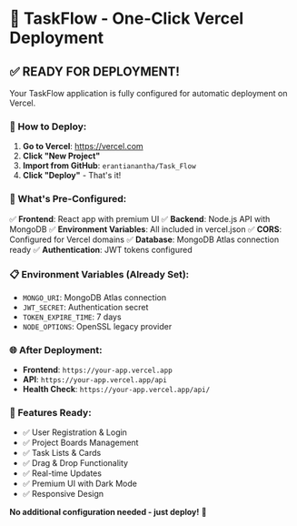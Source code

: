 # 🚀 TaskFlow - One-Click Vercel Deployment

## ✅ READY FOR DEPLOYMENT!

Your TaskFlow application is fully configured for automatic deployment on Vercel.

### 🎯 How to Deploy:

1. **Go to Vercel**: https://vercel.com
2. **Click "New Project"**
3. **Import from GitHub**: `erantianantha/Task_Flow`
4. **Click "Deploy"** - That's it!

### 🔧 What's Pre-Configured:

✅ **Frontend**: React app with premium UI
✅ **Backend**: Node.js API with MongoDB
✅ **Environment Variables**: All included in vercel.json
✅ **CORS**: Configured for Vercel domains
✅ **Database**: MongoDB Atlas connection ready
✅ **Authentication**: JWT tokens configured

### 📋 Environment Variables (Already Set):

- `MONGO_URI`: MongoDB Atlas connection
- `JWT_SECRET`: Authentication secret
- `TOKEN_EXPIRE_TIME`: 7 days
- `NODE_OPTIONS`: OpenSSL legacy provider

### 🌐 After Deployment:

- **Frontend**: `https://your-app.vercel.app`
- **API**: `https://your-app.vercel.app/api`
- **Health Check**: `https://your-app.vercel.app/api/`

### 🎉 Features Ready:

- ✅ User Registration & Login
- ✅ Project Boards Management
- ✅ Task Lists & Cards
- ✅ Drag & Drop Functionality
- ✅ Real-time Updates
- ✅ Premium UI with Dark Mode
- ✅ Responsive Design

**No additional configuration needed - just deploy!** 🌟
